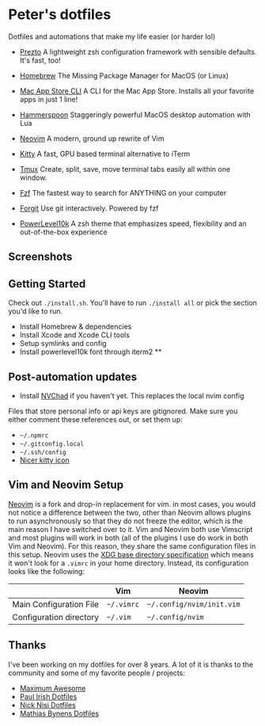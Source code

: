 # Peter's dotfiles

Dotfiles and automations that make my life easier (or harder lol)

- [Prezto](https://github.com/sorin-ionescu/prezto)
A lightweight zsh configuration framework with sensible defaults. It's fast, too!

- [Homebrew](https://brew.sh)
The Missing Package Manager for MacOS (or Linux)

- [Mac App Store CLI](https://github.com/mas-cli/mas)
A CLI for the Mac App Store. Installs all your favorite apps in just 1 line!

- [Hammerspoon](https://github.com/Hammerspoon/hammerspoon)
Staggeringly powerful MacOS desktop automation with Lua

- [Neovim](https://neovim.io/)
A modern, ground up rewrite of Vim

- [Kitty](https://sw.kovidgoyal.net/kitty/)
A fast, GPU based terminal alternative to iTerm

- [Tmux](https://github.com/tmux/tmux/wiki)
Create, split, save, move terminal tabs easily all within one window.

- [Fzf](https://github.com/junegunn/fzf)
The fastest way to search for ANYTHING on your computer

- [Forgit](https://github.com/wfxr/forgit)
Use git interactively. Powered by fzf

- [PowerLevel10k](https://github.com/romkatv/powerlevel10k)
A zsh theme that emphasizes speed, flexibility and an out-of-the-box experience

## Screenshots

## Getting Started

Check out `./install.sh`. You'll have to run `./install all` or pick the section you'd like to run.

- Install Homebrew & dependencies
- Install Xcode and Xcode CLI tools
- Setup symlinks and config
- Install powerlevel10k font through iterm2 **

## Post-automation updates
- Install [NVChad](https://nvchad.github.io/quickstart/install#pre-requisites) if you haven't yet. This replaces the local nvim config

Files that store personal info or api keys are gitignored. Make sure you either comment these references out, or set them up:

- `~/.npmrc`
- `~/.gitconfig.local`
- `~/.ssh/config`
- [Nicer kitty icon](https://github.com/DinkDonk/kitty-icon)

## Vim and Neovim Setup

[Neovim](https://neovim.io/) is a fork and drop-in replacement for vim. in most cases, you would not notice a difference between the two, other than Neovim allows plugins to run asynchronously so that they do not freeze the editor, which is the main reason I have switched over to it. Vim and Neovim both use Vimscript and most plugins will work in both (all of the plugins I use do work in both Vim and Neovim). For this reason, they share the same configuration files in this setup. Neovim uses the [XDG base directory specification](http://standards.freedesktop.org/basedir-spec/basedir-spec-latest.html) which means it won't look for a `.vimrc` in your home directory. Instead, its configuration looks like the following:

|                         | Vim        | Neovim                    |
| ----------------------- | ---------- | ------------------------- |
| Main Configuration File | `~/.vimrc` | `~/.config/nvim/init.vim` |
| Configuration directory | `~/.vim`   | `~/.config/nvim`          |

## Thanks

I've been working on my dotfiles for over 8 years. A lot of it is thanks to the community and some of my favorite people / projects:

- [Maximum Awesome](https://github.com/square/maximum-awesome)
- [Paul Irish Dotfiles](https://github.com/paulirish/dotfiles)
- [Nick Nisi Dotfiles](https://github.com/nicknisi/dotfiles)
- [Mathias Bynens Dotfiles](https://github.com/mathiasbynens/dotfiles)

